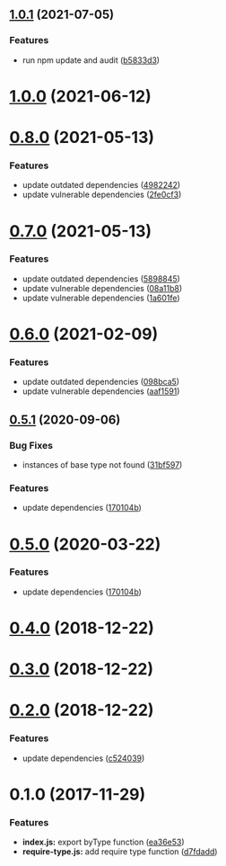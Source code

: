 ## [1.0.1](https://github.com/stfsy/node-modules-scan/compare/v1.0.0...v1.0.1) (2021-07-05)


### Features

* run npm update and audit ([b5833d3](https://github.com/stfsy/node-modules-scan/commit/b5833d329d30ec75f18aea929acf40a2caa051da))



# [1.0.0](https://github.com/stfsy/node-modules-scan/compare/v0.8.0...v1.0.0) (2021-06-12)



# [0.8.0](https://github.com/stfsy/node-modules-scan/compare/v0.7.0...v0.8.0) (2021-05-13)


### Features

* update outdated dependencies ([4982242](https://github.com/stfsy/node-modules-scan/commit/4982242ad5194cee2daca52ef2d460583af1895e))
* update vulnerable dependencies ([2fe0cf3](https://github.com/stfsy/node-modules-scan/commit/2fe0cf30a0fc7fb915a3d537698a8e965b01c7b0))



# [0.7.0](https://github.com/stfsy/node-modules-scan/compare/v0.6.0...v0.7.0) (2021-05-13)


### Features

* update outdated dependencies ([5898845](https://github.com/stfsy/node-modules-scan/commit/58988455ab40da25dac2a18b8905176eb7b949c3))
* update vulnerable dependencies ([08a11b8](https://github.com/stfsy/node-modules-scan/commit/08a11b87c837cf183b945dedd8940eaded58eb14))
* update vulnerable dependencies ([1a601fe](https://github.com/stfsy/node-modules-scan/commit/1a601fe83e67bf4bc27acf1debfc52576dbdda58))



<a name="0.6.0"></a>
# [0.6.0](https://github.com/stfsy/node-modules-scan/compare/v0.5.1...v0.6.0) (2021-02-09)


### Features

* update outdated dependencies ([098bca5](https://github.com/stfsy/node-modules-scan/commit/098bca5))
* update vulnerable dependencies ([aaf1591](https://github.com/stfsy/node-modules-scan/commit/aaf1591))



<a name="0.5.1"></a>
## [0.5.1](https://github.com/stfsy/node-modules-scan/compare/v0.4.0...v0.5.1) (2020-09-06)


### Bug Fixes

* instances of base type not found ([31bf597](https://github.com/stfsy/node-modules-scan/commit/31bf597))


### Features

* update dependencies ([170104b](https://github.com/stfsy/node-modules-scan/commit/170104b))



<a name="0.5.0"></a>
# [0.5.0](https://github.com/stfsy/node-modules-scan/compare/v0.4.0...v0.5.0) (2020-03-22)


### Features

* update dependencies ([170104b](https://github.com/stfsy/node-modules-scan/commit/170104b))



<a name="0.4.0"></a>
# [0.4.0](https://github.com/stfsy/node-modules-scan/compare/v0.3.0...v0.4.0) (2018-12-22)



<a name="0.3.0"></a>
# [0.3.0](https://github.com/stfsy/node-modules-scan/compare/v0.2.0...v0.3.0) (2018-12-22)



<a name="0.2.0"></a>
# [0.2.0](https://github.com/stfsy/node-modules-scan/compare/v0.1.0...v0.2.0) (2018-12-22)


### Features

* update dependencies ([c524039](https://github.com/stfsy/node-modules-scan/commit/c524039))



<a name="0.1.0"></a>
# 0.1.0 (2017-11-29)


### Features

* **index.js:** export byType function ([ea36e53](https://github.com/stfsy/node-modules-scan/commit/ea36e53))
* **require-type.js:** add require type function ([d7fdadd](https://github.com/stfsy/node-modules-scan/commit/d7fdadd))



